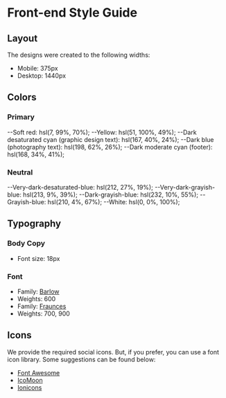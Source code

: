 # Front-end Style Guide

## Layout

The designs were created to the following widths:

- Mobile: 375px
- Desktop: 1440px

## Colors

### Primary

--Soft red: hsl(7, 99%, 70%);
--Yellow: hsl(51, 100%, 49%);
--Dark desaturated cyan (graphic design text): hsl(167, 40%, 24%);
--Dark blue (photography text): hsl(198, 62%, 26%);
--Dark moderate cyan (footer): hsl(168, 34%, 41%);

### Neutral

--Very-dark-desaturated-blue: hsl(212, 27%, 19%);
--Very-dark-grayish-blue: hsl(213, 9%, 39%);
--Dark-grayish-blue: hsl(232, 10%, 55%);
--Grayish-blue: hsl(210, 4%, 67%);
--White: hsl(0, 0%, 100%);

## Typography

### Body Copy

- Font size: 18px

### Font

- Family: [Barlow](https://fonts.google.com/specimen/Barlow)
- Weights: 600
- Family: [Fraunces](https://fonts.google.com/specimen/Fraunces)
- Weights: 700, 900

## Icons

We provide the required social icons. But, if you prefer, you can use a font icon library. Some suggestions can be found below:

- [Font Awesome](https://fontawesome.com)
- [IcoMoon](https://icomoon.io)
- [Ionicons](https://ionicons.com)
